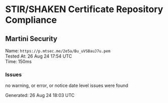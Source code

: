 # STIR/SHAKEN Certificate Repository Compliance

## Martini Security

Name: `https://p.mtsec.me/2e5a/Bu_uVSBauJ7u.pem`\
Tested At: 26 Aug 24 17:54 UTC\
Time: 150ms

### Issues

no warning, or error, or notice date level issues were found

Generated: 26 Aug 24 18:03 UTC